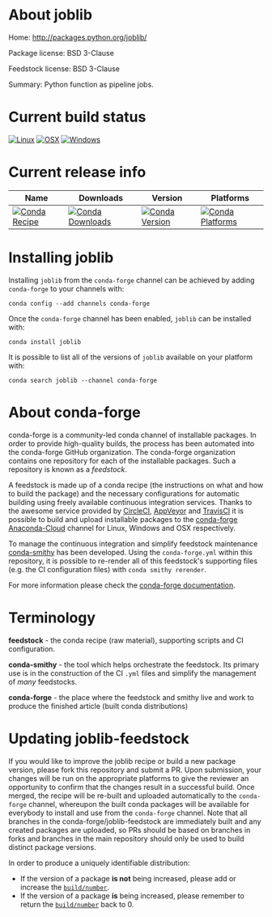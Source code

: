 About joblib
============

Home: http://packages.python.org/joblib/

Package license: BSD 3-Clause

Feedstock license: BSD 3-Clause

Summary: Python function as pipeline jobs.



Current build status
====================

[![Linux](https://img.shields.io/circleci/project/github/conda-forge/joblib-feedstock/master.svg?label=Linux)](https://circleci.com/gh/conda-forge/joblib-feedstock)
[![OSX](https://img.shields.io/travis/conda-forge/joblib-feedstock/master.svg?label=macOS)](https://travis-ci.org/conda-forge/joblib-feedstock)
[![Windows](https://img.shields.io/appveyor/ci/conda-forge/joblib-feedstock/master.svg?label=Windows)](https://ci.appveyor.com/project/conda-forge/joblib-feedstock/branch/master)

Current release info
====================

| Name | Downloads | Version | Platforms |
| --- | --- | --- | --- |
| [![Conda Recipe](https://img.shields.io/badge/recipe-joblib-green.svg)](https://anaconda.org/conda-forge/joblib) | [![Conda Downloads](https://img.shields.io/conda/dn/conda-forge/joblib.svg)](https://anaconda.org/conda-forge/joblib) | [![Conda Version](https://img.shields.io/conda/vn/conda-forge/joblib.svg)](https://anaconda.org/conda-forge/joblib) | [![Conda Platforms](https://img.shields.io/conda/pn/conda-forge/joblib.svg)](https://anaconda.org/conda-forge/joblib) |

Installing joblib
=================

Installing `joblib` from the `conda-forge` channel can be achieved by adding `conda-forge` to your channels with:

```
conda config --add channels conda-forge
```

Once the `conda-forge` channel has been enabled, `joblib` can be installed with:

```
conda install joblib
```

It is possible to list all of the versions of `joblib` available on your platform with:

```
conda search joblib --channel conda-forge
```


About conda-forge
=================

conda-forge is a community-led conda channel of installable packages.
In order to provide high-quality builds, the process has been automated into the
conda-forge GitHub organization. The conda-forge organization contains one repository
for each of the installable packages. Such a repository is known as a *feedstock*.

A feedstock is made up of a conda recipe (the instructions on what and how to build
the package) and the necessary configurations for automatic building using freely
available continuous integration services. Thanks to the awesome service provided by
[CircleCI](https://circleci.com/), [AppVeyor](http://www.appveyor.com/)
and [TravisCI](https://travis-ci.org/) it is possible to build and upload installable
packages to the [conda-forge](https://anaconda.org/conda-forge)
[Anaconda-Cloud](http://docs.anaconda.org/) channel for Linux, Windows and OSX respectively.

To manage the continuous integration and simplify feedstock maintenance
[conda-smithy](http://github.com/conda-forge/conda-smithy) has been developed.
Using the ``conda-forge.yml`` within this repository, it is possible to re-render all of
this feedstock's supporting files (e.g. the CI configuration files) with ``conda smithy rerender``.

For more information please check the [conda-forge documentation](https://conda-forge.org/docs/).

Terminology
===========

**feedstock** - the conda recipe (raw material), supporting scripts and CI configuration.

**conda-smithy** - the tool which helps orchestrate the feedstock.
                   Its primary use is in the construction of the CI ``.yml`` files
                   and simplify the management of *many* feedstocks.

**conda-forge** - the place where the feedstock and smithy live and work to
                  produce the finished article (built conda distributions)


Updating joblib-feedstock
=========================

If you would like to improve the joblib recipe or build a new
package version, please fork this repository and submit a PR. Upon submission,
your changes will be run on the appropriate platforms to give the reviewer an
opportunity to confirm that the changes result in a successful build. Once
merged, the recipe will be re-built and uploaded automatically to the
`conda-forge` channel, whereupon the built conda packages will be available for
everybody to install and use from the `conda-forge` channel.
Note that all branches in the conda-forge/joblib-feedstock are
immediately built and any created packages are uploaded, so PRs should be based
on branches in forks and branches in the main repository should only be used to
build distinct package versions.

In order to produce a uniquely identifiable distribution:
 * If the version of a package **is not** being increased, please add or increase
   the [``build/number``](http://conda.pydata.org/docs/building/meta-yaml.html#build-number-and-string).
 * If the version of a package **is** being increased, please remember to return
   the [``build/number``](http://conda.pydata.org/docs/building/meta-yaml.html#build-number-and-string)
   back to 0.